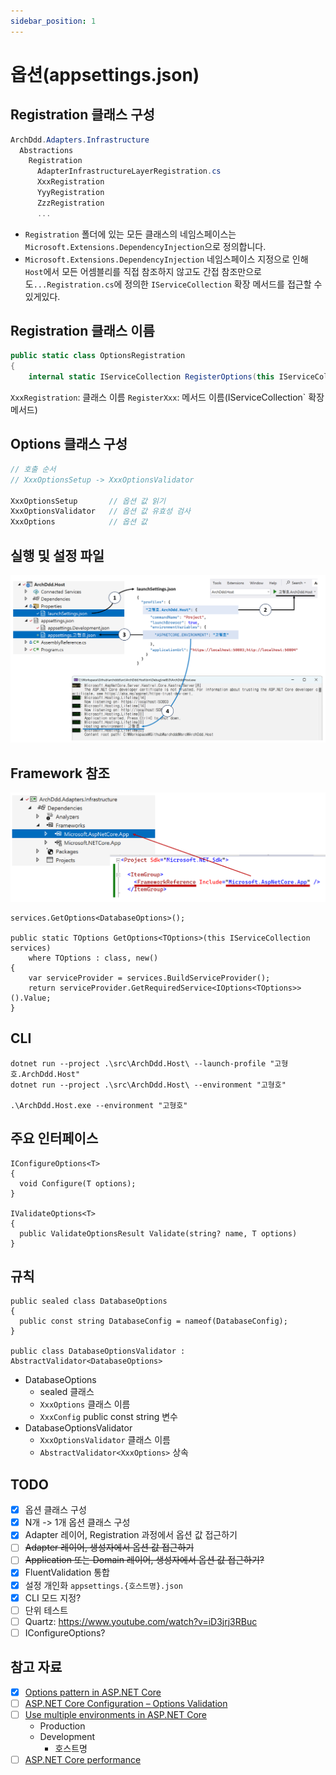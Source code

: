 ```yaml
---
sidebar_position: 1
---
```


# 옵션(appsettings.json)

## Registration 클래스 구성
```cs
ArchDdd.Adapters.Infrastructure
  Abstractions
    Registration
      AdapterInfrastructureLayerRegistration.cs
      XxxRegistration
      YyyRegistration
      ZzzRegistration
      ...
```
- `Registration` 폴더에 있는 모든 클래스의 네임스페이스는 `Microsoft.Extensions.DependencyInjection`으로 정의합니다.
- `Microsoft.Extensions.DependencyInjection` 네임스페이스 지정으로 인해 `Host`에서 모든 어셈블리를 직접 참조하지 않고도 간접 참조만으로도`...Registration.cs`에 정의한 `IServiceCollection` 확장 메서드를 접근할 수 있게있다.

## Registration 클래스 이름
```cs
public static class OptionsRegistration
{
    internal static IServiceCollection RegisterOptions(this IServiceCollection services)
```

`XxxRegistration`: 클래스 이름
`RegisterXxx`: 메서드 이름(IServiceCollection` 확장 메서드)

## Options 클래스 구성
```cs
// 호출 순서
// XxxOptionsSetup -> XxxOptionsValidator

XxxOptionsSetup       // 옵션 값 읽기
XxxOptionsValidator   // 옵션 값 유효성 검사
XxxOptions            // 옵션 값
```

## 실행 및 설정 파일

![](./img/2024-04-02-00-31-18.png)

## Framework 참조

![](./img/2024-03-29-17-31-12.png)


```
services.GetOptions<DatabaseOptions>();

public static TOptions GetOptions<TOptions>(this IServiceCollection services)
    where TOptions : class, new()
{
    var serviceProvider = services.BuildServiceProvider();
    return serviceProvider.GetRequiredService<IOptions<TOptions>>().Value;
}
```

## CLI
```
dotnet run --project .\src\ArchDdd.Host\ --launch-profile "고형호.ArchDdd.Host"
dotnet run --project .\src\ArchDdd.Host\ --environment "고형호"

.\ArchDdd.Host.exe --environment "고형호"
```

## 주요 인터페이스
```
IConfigureOptions<T>
{
  void Configure(T options);
}

IValidateOptions<T>
{
  public ValidateOptionsResult Validate(string? name, T options)
}
```

## 규칙
```
public sealed class DatabaseOptions
{
  public const string DatabaseConfig = nameof(DatabaseConfig);
}

public class DatabaseOptionsValidator : AbstractValidator<DatabaseOptions>
```
- DatabaseOptions
  - sealed 클래스
  - `XxxOptions` 클래스 이름
  - `XxxConfig` public const string 변수
- DatabaseOptionsValidator
  - `XxxOptionsValidator` 클래스 이름
  - `AbstractValidator<XxxOptions>` 상속

## TODO
- [x] 옵션 클래스 구성
- [x] N개 -> 1개 옵션 클래스 구성
- [x] Adapter 레이어, Registration 과정에서 옵션 값 접근하기
- [ ] ~~Adapter 레이어, 생성자에서 옵션 값 접근하기~~
- [ ] ~~Application 또는 Domain 레이어, 생성자에서 옵션 값 접근하기?~~
- [x] FluentValidation 통합
- [x] 설정 개인화 `appsettings.{호스트명}.json`
- [x] CLI 모드 지정?
- [ ] 단위 테스트
- [ ] Quartz: https://www.youtube.com/watch?v=iD3jrj3RBuc
- [ ] IConfigureOptions?

## 참고 자료
- [x] [Options pattern in ASP.NET Core](https://learn.microsoft.com/en-us/aspnet/core/fundamentals/configuration/options?view=aspnetcore-8.0)
- [ ] [ASP.NET Core Configuration – Options Validation](https://code-maze.com/aspnet-configuration-options-validation/)
- [ ] [Use multiple environments in ASP.NET Core](https://learn.microsoft.com/en-us/aspnet/core/fundamentals/environments?view=aspnetcore-8.0)
  - Production
  - Development
    - 호스트명
- [ ] [ASP.NET Core performance](https://learn.microsoft.com/en-us/aspnet/core/performance/overview?view=aspnetcore-8.0)
